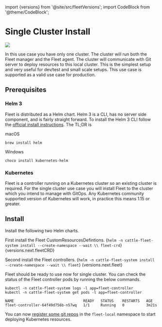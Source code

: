 import {versions} from '@site/src/fleetVersions';
import CodeBlock from '@theme/CodeBlock';

# Single Cluster Install
![](/img/single-cluster.png)

In this use case you have only one cluster.  The cluster will run both the Fleet
manager and the Fleet agent. The cluster will communicate with Git server to 
deploy resources to this local cluster. This is the simplest setup and very
useful for dev/test and small scale setups.  This use case is supported as a valid
use case for production.

## Prerequisites

### Helm 3

Fleet is distributed as a Helm chart. Helm 3 is a CLI, has no server side component, and is
fairly straight forward. To install the Helm 3 CLI follow the
[official install instructions](https://helm.sh/docs/intro/install/). The TL;DR is

macOS
```
brew install helm
```
Windows
```
choco install kubernetes-helm
```

### Kubernetes

Fleet is a controller running on a Kubernetes cluster so an existing cluster is required. For the
single cluster use case you will install Fleet to the cluster which you intend to manage with GitOps.
Any Kubernetes community supported version of Kubernetes will work, in practice this means 1.15 or greater.

## Install

Install the following two Helm charts.

First install the Fleet CustomResourcesDefintions.
<CodeBlock language="bash">
{`helm -n cattle-fleet-system install --create-namespace --wait \\
    fleet-crd`} {versions.next.fleetCRD}
</CodeBlock>

Second install the Fleet controllers.
<CodeBlock language="bash">
{`helm -n cattle-fleet-system install --create-namespace --wait \\
    fleet`} {versions.next.fleet}
</CodeBlock>

Fleet should be ready to use now for single cluster. You can check the status of the Fleet controller pods by
running the below commands.

```shell
kubectl -n cattle-fleet-system logs -l app=fleet-controller
kubectl -n cattle-fleet-system get pods -l app=fleet-controller
```

```
NAME                                READY   STATUS    RESTARTS   AGE
fleet-controller-64f49d756b-n57wq   1/1     Running   0          3m21s
```

You can now [register some git repos](./gitrepo-add.md) in the `fleet-local` namespace to start deploying Kubernetes resources.
